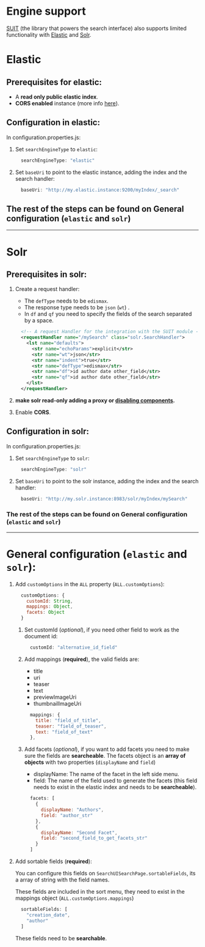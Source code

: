 # Engine support

[SUIT](github.com/attivio/suit) (the library that powers the search interface) also supports limited functionality with [Elastic](https://www.elastic.co/) and [Solr](http://lucene.apache.org/solr/).


# Elastic

## Prerequisites for elastic:

  - A **read only public elastic index**.
  - **CORS enabled** instance (more info [here](https://www.elastic.co/guide/en/elasticsearch/reference/current/modules-http.html)).

## Configuration in elastic:

In configuration.properties.js:

1. Set `searchEngineType` to `elastic`:
    ```javascript
      searchEngineType: "elastic"
    ```

2. Set `baseUri` to point to the elastic instance, adding the index and the search handler:
    ```javascript
      baseUri: "http://my.elastic.instance:9200/myIndex/_search"
    ```

## The rest of the steps can be found on **General configuration (`elastic` and `solr`)**

___

# Solr

## Prerequisites in solr:

  1. Create a request handler:
      * The `defType` needs to be `edismax`.
      * The response type needs to be `json` (`wt`) .
      * In `df` and `qf` you need to specify the fields of the search separated by a space.
      ```xml
        <!-- A request Handler for the integration with the SUIT module -->
        <requestHandler name="/mySearch" class="solr.SearchHandler">
          <lst name="defaults">
            <str name="echoParams">explicit</str>
            <str name="wt">json</str>
            <str name="indent">true</str>
            <str name="defType">edismax</str>
            <str name="df">id author date other_field</str>
            <str name="qf">id author date other_field</str>
          </lst>
        </requestHandler>
      ```

  2. **make solr read-only adding a proxy or [disabling components](https://wiki.apache.org/solr/SolrConfigXml#Enable.2BAC8-disable_components).**

  3. Enable **CORS**.

## Configuration in solr:

In configuration.properties.js:

1. Set `searchEngineType` to `solr`:
    ```javascript
      searchEngineType: "solr"
    ```

2. Set `baseUri` to point to the solr instance, adding the index and the search handler:
    ```javascript
      baseUri: "http://my.solr.instance:8983/solr/myIndex/mySearch"
    ```
### The rest of the steps can be found on **General configuration (`elastic` and `solr`)**

___

# General configuration (`elastic` and `solr`):

1. Add `customOptions` in the `ALL` property (`ALL.customOptions`):

    ````javascript
      customOptions: {
        customId: String,
        mappings: Object,
        facets: Object
      }
    ````

    1. Set customId (*optional*), if you need other field to work as the document id:
        ```javascript
          customId: "alternative_id_field"
        ```
    2. Add mappings (**required**), the valid fields are:
        * title
        * uri
        * teaser
        * text
        * previewImageUri
        * thumbnailImageUri

        ```javascript
          mappings: {
            title: "field_of_title",
            teaser: "field_of_teaser",
            text: "field_of_text"
          },
        ```
    3. Add facets (*optional*), if you want to add facets you need to make sure the fields are **searcheable**.
        The facets object is an **array of objects** with two properties (`displayName` and `field`)
        * displayName: The name of the facet in the left side menu.
        * field: The name of the field used to generate the facets (this field needs to exist in the elastic index and needs to be **searcheable**).

        ```javascript
          facets: [
            {
              displayName: "Authors",
              field: "author_str"
            },
            {
              displayName: "Second Facet",
              field: "second_field_to_get_facets_str"
            }
          ]
        ```

  2. Add sortable fields (**required**):

        You can configure this fields on `SearchUISearchPage.sortableFields`, its a array of string with the field names.

        These fields are included in the sort menu, they need to exist in the mappings object (`ALL.customOptions.mappings`)

        ```javascript
          sortableFields: [
            "creation_date",
            "author"
          ]
        ```

        These fields need to be **searchable**.